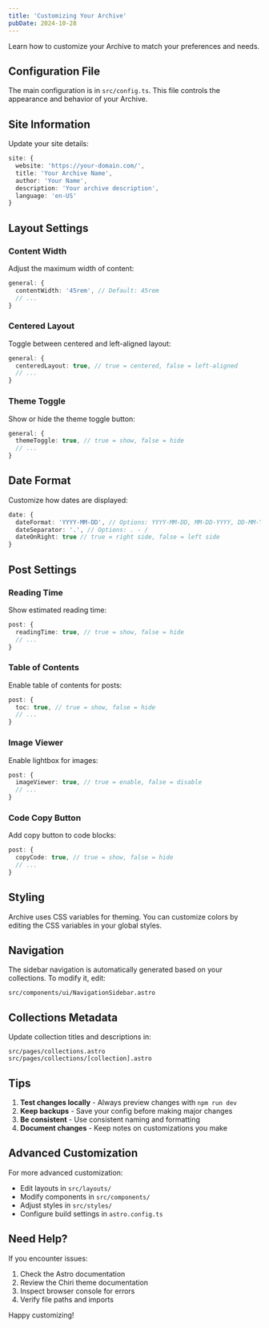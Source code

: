 ```yaml
---
title: 'Customizing Your Archive'
pubDate: 2024-10-28
---
```


Learn how to customize your Archive to match your preferences and needs.

## Configuration File

The main configuration is in `src/config.ts`. This file controls the appearance and behavior of your Archive.

## Site Information

Update your site details:

```typescript
site: {
  website: 'https://your-domain.com/',
  title: 'Your Archive Name',
  author: 'Your Name',
  description: 'Your archive description',
  language: 'en-US'
}
```

## Layout Settings

### Content Width

Adjust the maximum width of content:

```typescript
general: {
  contentWidth: '45rem', // Default: 45rem
  // ...
}
```

### Centered Layout

Toggle between centered and left-aligned layout:

```typescript
general: {
  centeredLayout: true, // true = centered, false = left-aligned
  // ...
}
```

### Theme Toggle

Show or hide the theme toggle button:

```typescript
general: {
  themeToggle: true, // true = show, false = hide
  // ...
}
```

## Date Format

Customize how dates are displayed:

```typescript
date: {
  dateFormat: 'YYYY-MM-DD', // Options: YYYY-MM-DD, MM-DD-YYYY, DD-MM-YYYY
  dateSeparator: '.', // Options: . - /
  dateOnRight: true // true = right side, false = left side
}
```

## Post Settings

### Reading Time

Show estimated reading time:

```typescript
post: {
  readingTime: true, // true = show, false = hide
  // ...
}
```

### Table of Contents

Enable table of contents for posts:

```typescript
post: {
  toc: true, // true = show, false = hide
  // ...
}
```

### Image Viewer

Enable lightbox for images:

```typescript
post: {
  imageViewer: true, // true = enable, false = disable
  // ...
}
```

### Code Copy Button

Add copy button to code blocks:

```typescript
post: {
  copyCode: true, // true = show, false = hide
  // ...
}
```

## Styling

Archive uses CSS variables for theming. You can customize colors by editing the CSS variables in your global styles.

## Navigation

The sidebar navigation is automatically generated based on your collections. To modify it, edit:

```
src/components/ui/NavigationSidebar.astro
```

## Collections Metadata

Update collection titles and descriptions in:

```
src/pages/collections.astro
src/pages/collections/[collection].astro
```

## Tips

1. **Test changes locally** - Always preview changes with `npm run dev`
2. **Keep backups** - Save your config before making major changes
3. **Be consistent** - Use consistent naming and formatting
4. **Document changes** - Keep notes on customizations you make

## Advanced Customization

For more advanced customization:
- Edit layouts in `src/layouts/`
- Modify components in `src/components/`
- Adjust styles in `src/styles/`
- Configure build settings in `astro.config.ts`

## Need Help?

If you encounter issues:
1. Check the Astro documentation
2. Review the Chiri theme documentation
3. Inspect browser console for errors
4. Verify file paths and imports

Happy customizing!
